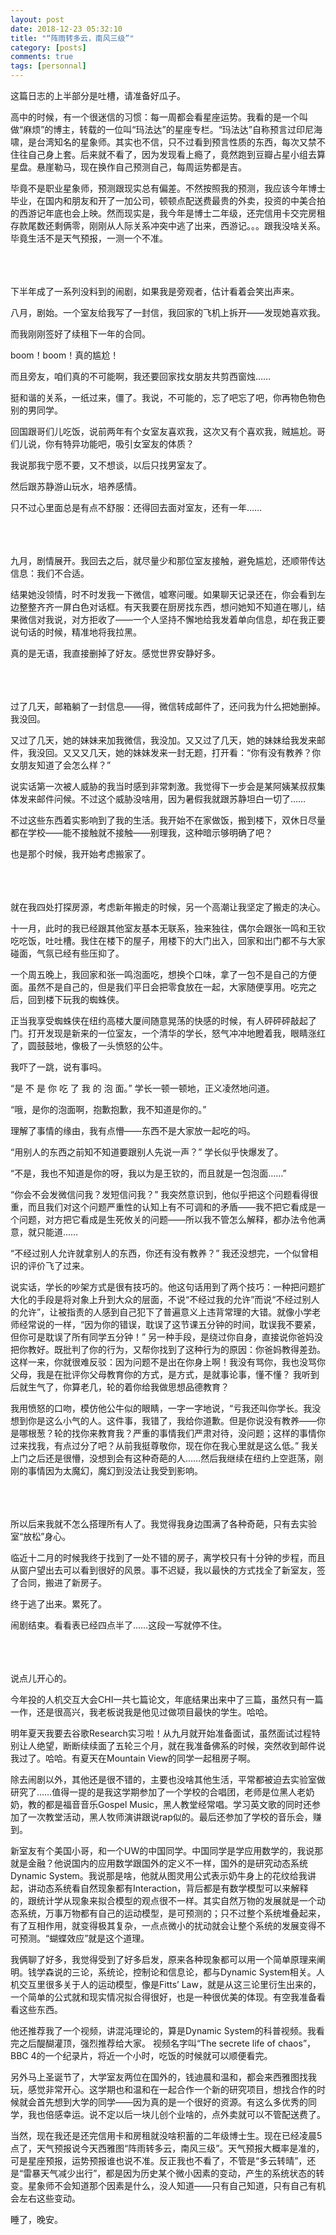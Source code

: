```yaml
---
layout: post
date: 2018-12-23 05:32:10 
title: "“阵雨转多云，南风三级”"
category: [posts]
comments: true
tags: [personnal]
---
```


这篇日志的上半部分是吐槽，请准备好瓜子。

高中的时候，有一个很迷信的习惯：每一周都会看星座运势。我看的是一个叫做“麻烦”的博主，转载的一位叫“玛法达”的星座专栏。“玛法达”自称预言过印尼海啸，是台湾知名的星象师。其实也不信，只不过看到预言性质的东西，每次又禁不住往自己身上套。后来就不看了，因为发现看上瘾了，竟然跑到豆瓣占星小组去算星盘。悬崖勒马，现在换作自己预测自己，每周运势都是吉。

毕竟不是职业星象师，预测跟现实总有偏差。不然按照我的预测，我应该今年博士毕业，在国内和朋友和开了一加公司，顿顿点配送费最贵的外卖，投资的中美合拍的西游记年底也会上映。然而现实是，我今年是博士二年级，还完信用卡交完房租存款尾数还剩俩零，刚刚从人际关系冲突中逃了出来，西游记。。。跟我没啥关系。毕竟生活不是天气预报，一测一个不准。

<br><br><br>
下半年成了一系列没料到的闹剧，如果我是旁观者，估计看着会笑出声来。

八月，剧始。一个室友给我写了一封信，我回家的飞机上拆开——发现她喜欢我。

而我刚刚签好了续租下一年的合同。

boom！boom！真的尴尬！

而且旁友，咱们真的不可能啊，我还要回家找女朋友共剪西窗烛……

挺和谐的关系，一纸过来，僵了。我说，不可能的，忘了吧忘了吧，你再物色物色别的男同学。

回国跟哥们儿吃饭，说前两年有个女室友喜欢我，这次又有个喜欢我，贼尴尬。哥们儿说，你有特异功能吧，吸引女室友的体质？

我说那我宁愿不要，又不想谈，以后只找男室友了。

然后跟苏静游山玩水，培养感情。

只不过心里面总是有点不舒服：还得回去面对室友，还有一年……

<br><br><br>
九月，剧情展开。我回去之后，就尽量少和那位室友接触，避免尴尬，还顺带传达信息：我们不合适。

结果她没领情，时不时发我一下微信，嘘寒问暖。如果聊天记录还在，你会看到左边整整齐齐一屏白色对话框。有天我要在厨房找东西，想问她知不知道在哪儿，结果微信对我说，对方拒收了——一个人坚持不懈地给我发着单向信息，却在我正要说句话的时候，精准地将我拉黑。

真的是无语，我直接删掉了好友。感觉世界安静好多。

<br><br><br>
过了几天，邮箱躺了一封信息——得，微信转成邮件了，还问我为什么把她删掉。我没回。

又过了几天，她的妹妹来加我微信，我没加。又又过了几天，她的妹妹给我发来邮件，我没回。又又又几天，她的妹妹发来一封无题，打开看：“你有没有教养？你女朋友知道了会怎么样？”

说实话第一次被人威胁的我当时感到非常刺激。我觉得下一步会是某阿姨某叔叔集体发来邮件问候。不过这个威胁没啥用，因为暑假我就跟苏静坦白一切了……

不过这些东西着实影响到了我的生活。我开始不在家做饭，搬到楼下，双休日尽量都在学校——能不接触就不接触——别理我，这种暗示够明确了吧？

也是那个时候，我开始考虑搬家了。

<br><br><br>
就在我四处打探房源，考虑新年搬走的时候，另一个高潮让我坚定了搬走的决心。

十一月，此时的我已经跟其他室友基本无联系，独来独往，偶尔会跟张一鸣和王钦吃吃饭，吐吐槽。我住在楼下的屋子，用楼下的大门出入，回家和出门都不与大家碰面，气氛已经有些压抑了。

一个周五晚上，我回家和张一鸣泡面吃，想换个口味，拿了一包不是自己的方便面。虽然不是自己的，但是我们平日会把零食放在一起，大家随便享用。吃完之后，回到楼下玩我的蜘蛛侠。

正当我享受蜘蛛侠在纽约高楼大厦间随意晃荡的快感的时候，有人砰砰砰敲起了门。打开发现是新来的一位室友，一个清华的学长，怒气冲冲地瞪着我，眼睛涨红了，圆鼓鼓地，像极了一头愤怒的公牛。

我吓了一跳，说有事吗。

“是 不 是 你 吃 了 我 的 泡 面。” 学长一顿一顿地，正义凌然地问道。

“哦，是你的泡面啊，抱歉抱歉，我不知道是你的。” 

理解了事情的缘由，我有点懵——东西不是大家放一起吃的吗。

“用别人的东西之前知不知道要跟别人先说一声？” 学长似乎快爆发了。

“不是，我也不知道是你的呀，我以为是王钦的，而且就是一包泡面……”

“你会不会发微信问我？发短信问我？”
 我突然意识到，他似乎把这个问题看得很重，而且我们对这个问题严重性的认知上有不可调和的矛盾——我不把它看成是一个问题，对方把它看成是生死攸关的问题——所以我不管怎么解释，都办法令他满意，就只能道……

“不经过别人允许就拿别人的东西，你还有没有教养？” 我还没想完，一个似曾相识的评价飞了过来。

说实话，学长的吵架方式是很有技巧的。他这句话用到了两个技巧：一种把问题扩大化的手段是将对象上升到大众的层面，不说“不经过我的允许”而说“不经过别人的允许”，让被指责的人感到自己犯下了普遍意义上违背常理的大错。就像小学老师经常说的一样，“因为你的错误，耽误了这节课五分钟的时间，耽误我不要紧，但你可是耽误了所有同学五分钟！” 另一种手段，是绕过你自身，直接说你爸妈没把你教好。既批判了你的行为，又帮你找到了这种行为的原因：你爸妈教得差劲。这样一来，你就很难反驳：因为问题不是出在你身上啊！我没有骂你，我也没骂你父母，我是在批评你父母教育你的方式，是方式，是就事论事，懂不懂？
我听到后就生气了，你算老几，轮的着你给我做思想品德教育？

我用愤怒的口吻，模仿他公牛似的眼睛，一字一字地说，“亏我还叫你学长。我没想到你是这么小气的人。这件事，我错了，我给你道歉。但是你说没有教养——你是哪根葱？轮的找你来教育我？严重的事情我们严肃对待，没问题；这样的事情你过来找我，有点过分了吧？从前我挺尊敬你，现在你在我心里就是这么低。” 
我关上门之后还是很懵，没想到会有这种奇葩的人……然后我继续在纽约上空逛荡，刚刚的事情因为太魔幻，魔幻到没法让我受到影响。

<br><br><br>
所以后来我就不怎么搭理所有人了。我觉得我身边围满了各种奇葩，只有去实验室“放松”身心。

临近十二月的时候我终于找到了一处不错的房子，离学校只有十分钟的步程，而且从窗户望出去可以看到很好的风景。事不迟疑，我以最快的方式找全了新室友，签了合同，搬进了新房子。

终于逃了出来。累死了。

闹剧结束。看看表已经四点半了……这段一写就停不住。

<br><br><br>
说点儿开心的。

今年投的人机交互大会CHI一共七篇论文，年底结果出来中了三篇，虽然只有一篇一作，还是很高兴，我老板说我是他见过做项目最快的学生。哈哈。

明年夏天我要去谷歌Research实习啦！从九月就开始准备面试，虽然面试过程特别让人绝望，断断续续面了五轮三个月，就在我准备佛系的时候，突然收到邮件说我过了。哈哈。有夏天在Mountain View的同学一起租房子啊。

除去闹剧以外，其他还是很不错的，主要也没啥其他生活，平常都被迫去实验室做研究了……值得一提的是我这学期参加了一个学校的合唱团，老师是位黑人老奶奶，教的都是福音音乐Gospel Music，黑人教堂经常唱。学习英文歌的同时还参加了一次教堂活动，黑人牧师演讲跟说rap似的。最后还参加了学校的音乐会，赚到。

新室友有个美国小哥，和一个UW的中国同学。中国同学是学应用数学的，我说那就是金融？他说国内的应用数学跟国外的定义不一样，国外的是研究动态系统Dynamic System。我说那是啥，他就从图灵用公式表示奶牛身上的花纹给我讲起，讲动态系统看自然现象都有Interaction，背后都是有数学模型可以来解释的，跟统计学从现象来拟合模型的观点很不一样。其实自然万物的发展就是一个动态系统，万事万物都有自己的运动模型，是可预测的；只不过整个系统堆叠起来，有了互相作用，就变得极其复杂，一点点微小的扰动就会让整个系统的发展变得不可预测。“蝴蝶效应”就是这个道理。

我俩聊了好多，我觉得受到了好多启发，原来各种现象都可以用一个简单原理来阐明。钱学森说的三论，系统论，控制论和信息论，都与Dynamic System相关。人机交互里很多关于人的运动模型，像是Fitts’ Law，就是从这三论里衍生出来的，一个简单的公式就和现实情况拟合得很好，也是一种很优美的体现。有空我准备看看这些东西。

他还推荐我了一个视频，讲混沌理论的，算是Dynamic System的科普视频。我看完之后醍醐灌顶，强烈推荐给大家。 视频名字叫“The secrete life of chaos”， BBC 4的一个纪录片，将近一个小时，吃饭的时候就可以顺便看完。

另外马上圣诞节了，大学室友两位在国外的，钱迪晨和温和，都会来西雅图找我玩，感觉非常开心。这学期也和温和在一起合作一个新的研究项目，想找合作的时候就会首先想到大学的同学——因为真的是一个很好的资源。有这么多优秀的同学，我也倍感幸运。说不定以后一块儿创个业啥的，点外卖就可以不管配送费了。

当然，现在我还是还完信用卡和房租就没啥积蓄的二年级博士生。现在已经凌晨5点了，天气预报说今天西雅图“阵雨转多云，南风三级”。天气预报大概率是准的，可是星座预报，运势预报谁也说不准。反正我也不看了，不管是“多云转晴”，还是“雷暴天气减少出行”，都是因为历史某个微小因素的变动，产生的系统状态的转变。星象师不会知道那个因素是什么，没人知道——只有自己知道，只有自己有机会左右这些变动。

睡了，晚安。
